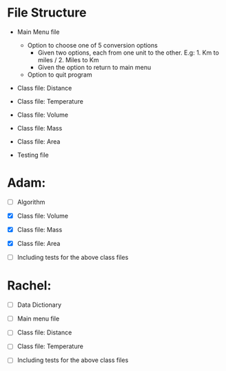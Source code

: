# File Structure

- Main Menu file
  - Option to choose one of 5 conversion options
    - Given two options, each from one unit to the other. E.g: 1. Km to miles / 2. Miles to Km
    - Given the option to return to main menu
  - Option to quit program

- Class file: Distance
- Class file: Temperature
- Class file: Volume
- Class file: Mass
- Class file: Area
- Testing file



# Adam:

- [ ] Algorithm
- [x] Class file: Volume 
- [x] Class file: Mass
- [x] Class file: Area
- [ ] Including tests for the above class files


# Rachel:

- [ ] Data Dictionary
- [ ] Main menu file
- [ ] Class file: Distance
- [ ] Class file: Temperature
- [ ] Including tests for the above class files

